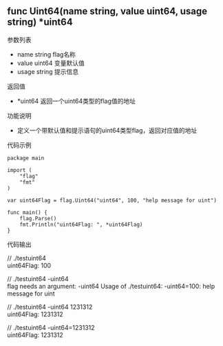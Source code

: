 ## func Uint64(name string, value uint64, usage string) *uint64

参数列表
- name string   flag名称
- value uint64 变量默认值
- usage string 提示信息

返回值
- *uint64 返回一个uint64类型的flag值的地址

功能说明
- 定义一个带默认值和提示语句的uint64类型flag，返回对应值的地址

代码示例
        
    package main
    
    import (
    	"flag"
    	"fmt"
    )
    
    var uint64Flag = flag.Uint64("uint64", 100, "help message for uint")
    
    func main() {
    	flag.Parse()
    	fmt.Println("uint64Flag: ", *uint64Flag)
    }

代码输出
            
//  ./testuint64                    
uint64Flag:  100

//  ./testuint64 -uint64            
flag needs an argument: -uint64
Usage of ./testuint64:
  -uint64=100: help message for uint

//  ./testuint64 -uint64 1231312    
uint64Flag:  1231312

//  ./testuint64 -uint64=1231312    
uint64Flag:  1231312
